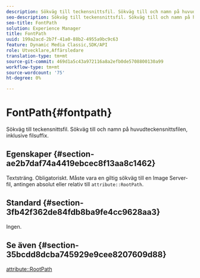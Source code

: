 ```yaml
---
description: Sökväg till teckensnittsfil. Sökväg till och namn på huvudteckensnittsfilen, inklusive filsuffix.
seo-description: Sökväg till teckensnittsfil. Sökväg till och namn på huvudteckensnittsfilen, inklusive filsuffix.
seo-title: FontPath
solution: Experience Manager
title: FontPath
uuid: 199a2acd-2b7f-41a0-88b2-4955a9bc9c63
feature: Dynamic Media Classic,SDK/API
role: Utvecklare,Affärsledare
translation-type: tm+mt
source-git-commit: 469d1a5c43a972116a8a2efb0de5708800130a99
workflow-type: tm+mt
source-wordcount: '75'
ht-degree: 0%

---
```



# FontPath{#fontpath}

Sökväg till teckensnittsfil. Sökväg till och namn på huvudteckensnittsfilen, inklusive filsuffix.

## Egenskaper {#section-ae2b7daf74a4419ebcec8f13aa8c1462}

Textsträng. Obligatoriskt. Måste vara en giltig sökväg till en Image Server-fil, antingen absolut eller relativ till `attribute::RootPath`.

## Standard {#section-3fb42f362de84fdb8ba9fe4cc9628aa3}

Ingen.

## Se även {#section-35bcdd8dcba745929e9cee8207609d88}

[attribute::RootPath](/help/aem-is-ir-api/is-api/image-catalog/image-serving-api-ref/c-image-catalog-reference/c-attributes-reference/r-rootpath.md)
